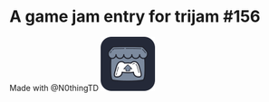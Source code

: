 # A game jam entry for trijam #156
Made with @N0thingTD
[![](https://raw.githubusercontent.com/Jirafey/Jirafey/55922aecf8e813d4f41010185c29d0ff29b1ece2/images/itch-48.svg)](jirafey.itch.io/teacup-adventure)
